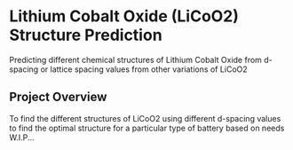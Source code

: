 # Lithium Cobalt Oxide (LiCoO2) Structure Prediction
Predicting different chemical structures of Lithium Cobalt Oxide from d-spacing or lattice spacing values from other variations of LiCoO2
## Project Overview

To find the different structures of LiCoO2 using different d-spacing values to find the optimal structure for a particular type of battery based on needs
W.I.P...


